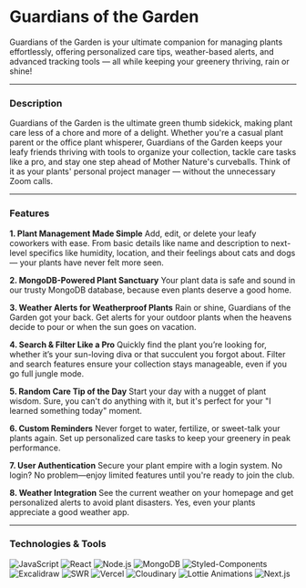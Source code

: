 # Guardians of the Garden

Guardians of the Garden is your ultimate companion for managing plants effortlessly, offering personalized care tips, weather-based alerts, and advanced tracking tools — all while keeping your greenery thriving, rain or shine!

---

### Description

Guardians of the Garden is the ultimate green thumb sidekick, making plant care less of a chore and more of a delight. Whether you're a casual plant parent or the office plant whisperer, Guardians of the Garden keeps your leafy friends thriving with tools to organize your collection, tackle care tasks like a pro, and stay one step ahead of Mother Nature's curveballs. Think of it as your plants' personal project manager — without the unnecessary Zoom calls.

---

### Features

**1. Plant Management Made Simple**
Add, edit, or delete your leafy coworkers with ease. From basic details like name and description to next-level specifics like humidity, location, and their feelings about cats and dogs — your plants have never felt more seen.

**2. MongoDB-Powered Plant Sanctuary**
Your plant data is safe and sound in our trusty MongoDB database, because even plants deserve a good home.

**3. Weather Alerts for Weatherproof Plants**
Rain or shine, Guardians of the Garden got your back. Get alerts for your outdoor plants when the heavens decide to pour or when the sun goes on vacation.

**4. Search & Filter Like a Pro**
Quickly find the plant you’re looking for, whether it’s your sun-loving diva or that succulent you forgot about. Filter and search features ensure your collection stays manageable, even if you go full jungle mode.

**5. Random Care Tip of the Day**
Start your day with a nugget of plant wisdom. Sure, you can't do anything with it, but it's perfect for your "I learned something today" moment.

**6. Custom Reminders**
Never forget to water, fertilize, or sweet-talk your plants again. Set up personalized care tasks to keep your greenery in peak performance.

**7. User Authentication**
Secure your plant empire with a login system. No login? No problem—enjoy limited features until you're ready to join the club.

**8. Weather Integration**
See the current weather on your homepage and get personalized alerts to avoid plant disasters. Yes, even your plants appreciate a good weather app.

---

### Technologies & Tools

![JavaScript](https://img.shields.io/badge/JavaScript-F7DF1E?style=for-the-badge&logo=javascript&logoColor=black)
![React](https://img.shields.io/badge/React-61DAFB?style=for-the-badge&logo=react&logoColor=black)
![Node.js](https://img.shields.io/badge/Node.js-339933?style=for-the-badge&logo=nodedotjs&logoColor=white)
![MongoDB](https://img.shields.io/badge/MongoDB-47A248?style=for-the-badge&logo=mongodb&logoColor=white)
![Styled-Components](https://img.shields.io/badge/Styled--Components-DB7093?style=for-the-badge&logo=styled-components&logoColor=white)
![Excalidraw](https://img.shields.io/badge/Excalidraw-1D1D1D?style=for-the-badge&logo=excalidraw&logoColor=white)
![SWR](https://img.shields.io/badge/SWR-000000?style=for-the-badge&logo=vercel&logoColor=white)
![Vercel](https://img.shields.io/badge/Vercel-000000?style=for-the-badge&logo=vercel&logoColor=white)
![Cloudinary](https://img.shields.io/badge/Cloudinary-3448C5?style=for-the-badge&logo=cloudinary&logoColor=white)
![Lottie Animations](https://img.shields.io/badge/Lottie--Animations-1A1A1A?style=for-the-badge&logo=lottie&logoColor=white)
![Next.js](https://img.shields.io/badge/Next.js-000000?style=for-the-badge&logo=nextdotjs&logoColor=white)
